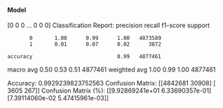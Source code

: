#### Model
[0 0 0 ... 0 0 0]
Classification Report:
              precision    recall  f1-score   support

           0       1.00      0.99      1.00   4873589
           1       0.01      0.07      0.02      3872

    accuracy                           0.99   4877461
   macro avg       0.50      0.53      0.51   4877461
weighted avg       1.00      0.99      1.00   4877461

Accuracy: 0.9929239823752563
Confusion Matrix:
[[4842681   30908]
 [   3605     267]]
Confusion Matrix (%):
[[9.92869241e+01 6.33690357e-01]
 [7.39114060e-02 5.47415961e-03]]
